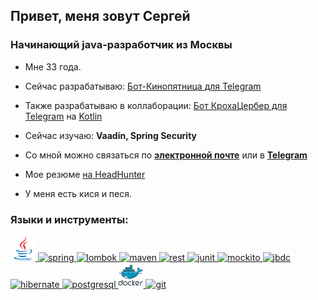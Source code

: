 <h2 align="left">Привет, меня зовут Сергей</h2>
<h3 align="left">Начинающий java-разработчик из Москвы</h3>

- Мне 33 года.

- Сейчас разрабатываю: [Бот-Кинопятница для Telegram](https://github.com/Iff-Nomatter/moviefriday-bot)

- Также разрабатываю в коллаборации: [Бот КрохаЦербер для Telegram](https://github.com/Zelginni/tiny-cerberus-bot) на [Kotlin](https://kotlinlang.org/)

- Сейчас изучаю: **Vaadin, Spring Security**

- Со мной можно связаться по **[электронной почте](mailto:iffnomatter@yandex.ru)** или в **[Telegram](https://t.me/iff_nomatter)**

- Мое резюме [на HeadHunter](https://mytischi.hh.ru/resume/be406ff0ff0b63244a0039ed1f476857726f56)

- У меня есть кися и песя.



<h3 align="left">Языки и инструменты:</h3>

<a href="https://www.java.com" target="_blank" rel="noreferrer"> <img src="https://raw.githubusercontent.com/devicons/devicon/master/icons/java/java-original.svg" alt="java" width="40" height="40"/> </a> <a href="https://spring.io/" target="_blank" rel="noreferrer"> <img src="https://www.vectorlogo.zone/logos/springio/springio-icon.svg" alt="spring" width="40" height="40"/> </a> <a href="https://projectlombok.org/" target="_blank" rel="noreferrer"> <img src="https://plugins.jetbrains.com/files/6317/108259/icon/pluginIcon.svg" alt="lombok" width="40" height="40"/> </a> 
<a href="https://maven.apache.org/" target="_blank" rel="noreferrer"> <img src="https://upload.wikimedia.org/wikipedia/commons/thumb/5/52/Apache_Maven_logo.svg/510px-Apache_Maven_logo.svg.png?20190703111750" alt="maven" width="120" height="40"/> </a>
<a href="https://ru.wikipedia.org/wiki/REST" target="_blank" rel="noreferrer"> <img src="https://user-images.githubusercontent.com/95279460/201388369-0ca13813-b417-4e62-baf3-5d653bafef4d.svg" alt="rest" width="40" height="40"/> </a>
<a href="https://junit.org/junit5/" target="_blank" rel="noreferrer"> <img src="https://asset.brandfetch.io/idD7RfhCFS/id3KSPzOxb.png" alt="junit" width="40" height="40"/> </a>
<a href="https://site.mockito.org/" target="_blank" rel="noreferrer"> <img src="https://upload.wikimedia.org/wikipedia/commons/2/2c/Mockito_Logo.png" alt="mockito" width="120" height="40"/> </a>
<a href="https://docs.oracle.com/javase/8/docs/technotes/guides/jdbc/" target="_blank" rel="noreferrer"> <img src="https://www.oracle.com/a/ocom/img/jdbc.svg" alt="jbdc" width="40" height="40"/> </a>
<a href="https://hibernate.org/" target="_blank" rel="noreferrer"> <img src="https://user-images.githubusercontent.com/95279460/201390088-d6c547f9-0eeb-4e5a-9a80-cd68e73f3f83.svg" alt="hibernate" width="40" height="40"/> </a>
<a href="https://www.postgresql.org/" target="_blank" rel="noreferrer"> <img src="https://www.postgresql.org/media/img/about/press/elephant.png" alt="postgresql" width="40" height="40"/> </a>
<a href="https://www.docker.com/" target="_blank" rel="noreferrer"> <img src="https://raw.githubusercontent.com/devicons/devicon/master/icons/docker/docker-original-wordmark.svg" alt="docker" width="40" height="40"/> </a>
<a href="https://git-scm.com/" target="_blank" rel="noreferrer"> <img src="https://www.vectorlogo.zone/logos/git-scm/git-scm-icon.svg" alt="git" width="40" height="40"/> </a>
